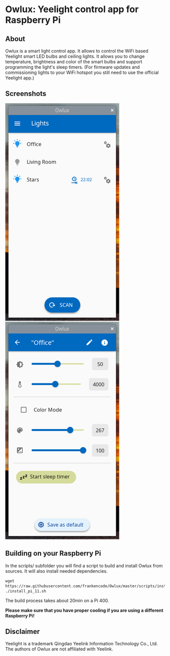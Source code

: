 Owlux: Yeelight control app for Raspberry Pi
============================================

About
-----

Owlux is a smart light control app. It allows to control the WiFi based Yeelight smart LED
bulbs and ceiling lights. It allows you to change temperature, brightness and color of the
smart bulbs and support programming the light's sleep timers. (For firmware updates and
commissioning lights to your WiFi hotspot you still need to use the official Yeelight app.)

Screenshots
-----------

![Owlux on Bullseye 1](screenshots/2022-07-08-220154_360x687_scrot.png)
![Owlux on Bullseye 2](screenshots/2022-07-08-220201_360x687_scrot.png)

Building on your Raspberry Pi
-----------------------------

In the scripts/ subfolder you will find a script to build and install Owlux
from sources. It will also install needed dependencies.

```
wget https://raw.githubusercontent.com/frankencode/Owlux/master/scripts/install_pi_11.sh
./install_pi_11.sh
```

The build process takes about 20min on a Pi 400.

**Please make sure that you have proper cooling if you are using a different Raspberry Pi!**

Disclaimer
----------

Yeelight is a trademark Qingdao Yeelink Information Technology Co., Ltd.
The authors of Owlux are not affiliated with Yeelink.
